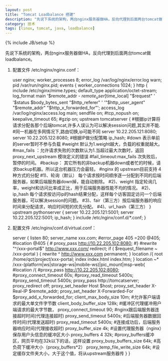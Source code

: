 ```yaml
---
layout: post
title: "Tomcat Loadbalance 搭建"
description: "先说下系统的架构，两台nginx服务器做HA，反向代理到后面两台tomcat做loadbalance。   "
category: 技术
tags: [linux, tomcat, java, loadbalance]
---
```

{% include JB/setup %}

先说下系统的架构，两台nginx服务器做HA，反向代理到后面两台tomcat做loadbalance。   

1. 配置文件 /etc/nginx/nginx.conf：


    user  nginx;
    worker_processes  8;
    error_log  /var/log/nginx/error.log warn;
    pid        /var/run/nginx.pid;
    events {
    	worker_connections  1024;
    }
    http {
    	include       /etc/nginx/mime.types;
    	default_type  application/octet-stream;
    	log_format  main  '$remote_addr - $remote_user [$time_local] "$request" '
    					  '$status $body_bytes_sent "$http_referer" '
    					  '"$http_user_agent" "$remote_addr" "$http_x_forwarded_for"';
    	access_log  /var/log/nginx/access.log  main;
    	sendfile        on;
    	#tcp_nopush     on;
    	keepalive_timeout  65;
    	#gzip  on;
    	upstream tomcatserver {
    		#根据ip计算将请求分配各那个后端tomcat,许多人误认为可以解决session问题,其实并不能.
    		#同一机器在多网情况下,路由切换,ip可能不同
    		server  10.22.205.121:8080;
    		server  10.22.205.122:8080;
    		#根据IP做分配策略
    		ip_hash;
    		#down 表示单前的server暂时不参与负载
    		#weight  默认为1.weight越大，负载的权重就越大。
    		#max_fails ：允许请求失败的次数默认为1.当超过最大次数时，返回proxy_next_upstream 模块定义的错误
    		#fail_timeout:max_fails 次失败后，暂停的时间。
    		#backup： 其它所有的非backup机器down或者忙的时候，请求backup机器。所以这台机器压力会最轻。
    		#nginx 的 upstream目前支持 4 种方式的分配
    		#1)、轮询（默认） 每个请求按时间顺序逐一分配到不同的后端服务器，如果后端服务器down掉，能自动剔除。
    		#2)、weight 指定轮询几率，weight和访问比率成正比，用于后端服务器性能不均的情况。
    		#2)、ip_hash 每个请求按访问ip的hash结果分配，这样每个访客固定访问一个后端服务器，可以解决session的问题。
    		#3)、fair（第三方）按后端服务器的响应时间来分配请求，响应时间短的优先分配。
    		#4)、url_hash（第三方）
    	}
    	upstream pythonserver {
    		server  10.22.205.121:5001;
    		server  10.22.205.122:5001;
    		ip_hash;
    	}
    	include /etc/nginx/conf.d/*.conf;
    }
		   
2. 配置文件 /etc/nginx/conf.d/virtual.conf：      
 
    server {
    	listen       80;
    	server_name xxx.com;
    	#error_page 405 =200 @405;
    	#location @405 {
    	#    proxy_pass http://10.22.205.102:8080;
    	#}
    	#rewrite "^/xxx-portal$" http://www.xxx.com/ redirect;
    	if ( $request_filename ~ /xxx-portal ) {
    	   rewrite ^ http://www.xxx.com permanent;
    	}
    	location /{
    		root   /home/qct/project/xxx-portal;
    		index  index.html index.htm;
    	}
    	location ~* /xxx-(platform|ws|storage-ws|mobile-ws)|pic_mount|msp-web{
    	#location /{
    				#proxy_pass http://10.22.205.102:8080;
    		#proxy_connect_timeout 60s;
    		#proxy_read_timeout 5400s;
    		#proxy_send_timeout 5400s;
    		proxy_pass                  http://tomcatserver;
    		proxy_redirect              off;
    		proxy_set_header            Host $host;
    		proxy_set_header            X-Real-IP $remote_addr;
    		proxy_set_header            X-Forwarded-For $proxy_add_x_forwarded_for;
    		client_max_body_size        10m;    #允许客户端请求的最大单文件字节数
    		client_body_buffer_size     128k;   #缓冲区代理缓冲用户端请求的最大字节数，
    		proxy_connect_timeout       90;     #nginx跟后端服务器连接超时时间(代理连接超时)
    		proxy_send_timeout          5400s;  #后端服务器数据回传时间(代理发送超时)
    		proxy_read_timeout          5400s;  #连接成功后，后端服务器响应时间(代理接收超时)
    		proxy_buffer_size           4k;     #设置代理服务器（nginx）保存用户头信息的缓冲区大小
    		proxy_buffers               4 32k;  #proxy_buffers缓冲区，网页平均在32k以下的话，这样设置
    		proxy_busy_buffers_size     64k;    #高负荷下缓冲大小（proxy_buffers*2）
    		proxy_temp_file_write_size  64k;    #设定缓存文件夹大小，大于这个值，将从upstream服务器传
    	}
    }
    